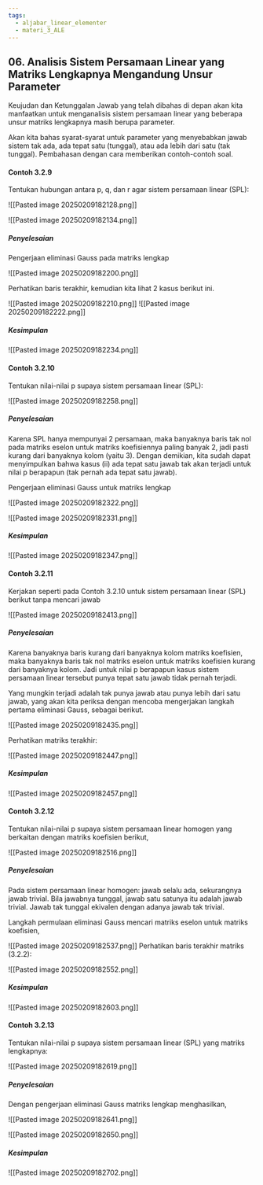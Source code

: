 ```yaml
---
tags:
  - aljabar_linear_elementer
  - materi_3_ALE
---
```

## 06. Analisis Sistem Persamaan Linear yang Matriks Lengkapnya Mengandung Unsur Parameter

Keujudan dan Ketunggalan Jawab yang telah dibahas di depan akan kita manfaatkan untuk menganalisis sistem persamaan linear yang beberapa unsur matriks lengkapnya masih berupa parameter.

Akan kita bahas syarat-syarat untuk parameter yang menyebabkan jawab sistem tak ada, ada tepat satu (tunggal), atau ada lebih dari satu (tak tunggal). Pembahasan dengan cara memberikan contoh-contoh soal.

#### Contoh 3.2.9

Tentukan hubungan antara p, q, dan r agar sistem persamaan linear (SPL):

![[Pasted image 20250209182128.png]]

![[Pasted image 20250209182134.png]]

##### Penyelesaian

Pengerjaan eliminasi Gauss pada matriks lengkap

![[Pasted image 20250209182200.png]]

Perhatikan baris terakhir, kemudian kita lihat 2 kasus berikut ini.

![[Pasted image 20250209182210.png]]
![[Pasted image 20250209182222.png]]

##### Kesimpulan

![[Pasted image 20250209182234.png]]


#### Contoh 3.2.10

Tentukan nilai-nilai p supaya sistem persamaan linear (SPL):

![[Pasted image 20250209182258.png]]

##### Penyelesaian

Karena SPL hanya mempunyai 2 persamaan, maka banyaknya baris tak nol pada matriks eselon untuk matriks koefisiennya paling banyak 2, jadi pasti kurang dari banyaknya kolom (yaitu 3). Dengan demikian, kita sudah dapat menyimpulkan bahwa kasus (ii) ada tepat satu jawab tak akan terjadi untuk nilai p berapapun (tak pernah ada tepat satu jawab).

Pengerjaan eliminasi Gauss untuk matriks lengkap

![[Pasted image 20250209182322.png]]

![[Pasted image 20250209182331.png]]

##### Kesimpulan

![[Pasted image 20250209182347.png]]


#### Contoh 3.2.11

Kerjakan seperti pada Contoh 3.2.10 untuk sistem persamaan linear (SPL) berikut tanpa mencari jawab

![[Pasted image 20250209182413.png]]

##### Penyelesaian

Karena banyaknya baris kurang dari banyaknya kolom matriks koefisien, maka banyaknya baris tak nol matriks eselon untuk matriks koefisien kurang dari banyaknya kolom. Jadi untuk nilai p berapapun kasus sistem persamaan linear tersebut punya tepat satu jawab tidak pernah terjadi.

Yang mungkin terjadi adalah tak punya jawab atau punya lebih dari satu jawab, yang akan kita periksa dengan mencoba mengerjakan langkah pertama eliminasi Gauss, sebagai berikut.

![[Pasted image 20250209182435.png]]

Perhatikan matriks terakhir:

![[Pasted image 20250209182447.png]]

##### Kesimpulan

![[Pasted image 20250209182457.png]]


#### Contoh 3.2.12

Tentukan nilai-nilai p supaya sistem persamaan linear homogen yang berkaitan dengan matriks koefisien berikut,

![[Pasted image 20250209182516.png]]

##### Penyelesaian

Pada sistem persamaan linear homogen: jawab selalu ada, sekurangnya jawab trivial. Bila jawabnya tunggal, jawab satu satunya itu adalah jawab trivial. Jawab tak tunggal ekivalen dengan adanya jawab tak trivial.

Langkah permulaan eliminasi Gauss mencari matriks eselon untuk matriks koefisien,

![[Pasted image 20250209182537.png]]
Perhatikan baris terakhir matriks (3.2.2):

![[Pasted image 20250209182552.png]]

##### Kesimpulan

![[Pasted image 20250209182603.png]]


#### Contoh 3.2.13

Tentukan nilai-nilai p supaya sistem persamaan linear (SPL) yang matriks lengkapnya:

![[Pasted image 20250209182619.png]]

##### Penyelesaian

Dengan pengerjaan eliminasi Gauss matriks lengkap menghasilkan,

![[Pasted image 20250209182641.png]]

![[Pasted image 20250209182650.png]]

##### Kesimpulan

![[Pasted image 20250209182702.png]]
